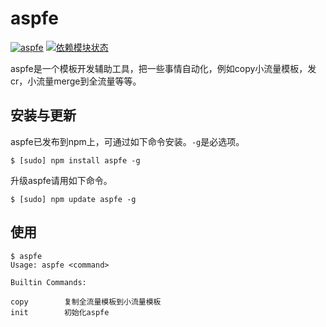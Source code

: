 aspfe
==========

[![aspfe](https://d25lcipzij17d.cloudfront.net/badge.png?title=npm&type=3d&v=0.0.1-5)](https://npmjs.org/package/aspfe)
[![依赖模块状态](https://david-dm.org/ielgnaw/aspfe.png)](https://david-dm.org/ielgnaw/aspfe)

aspfe是一个模板开发辅助工具，把一些事情自动化，例如copy小流量模板，发cr，小流量merge到全流量等等。


安装与更新
-------

aspfe已发布到npm上，可通过如下命令安装。`-g`是必选项。

    $ [sudo] npm install aspfe -g

升级aspfe请用如下命令。

    $ [sudo] npm update aspfe -g

使用
------

    $ aspfe
    Usage: aspfe <command>

    Builtin Commands:

    copy        复制全流量模板到小流量模板
    init        初始化aspfe
